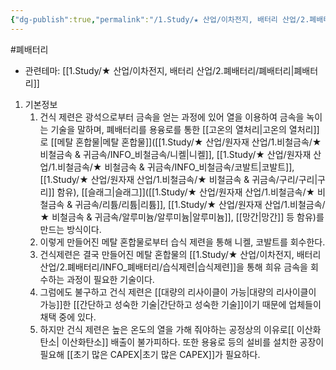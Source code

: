 ```yaml
---
{"dg-publish":true,"permalink":"/1.Study/★ 산업/이차전지, 배터리 산업/2.폐배터리/INFO_폐배터리/건식제련/","created":"2024-11-20T21:02:27.594+09:00","updated":"2025-06-03T20:07:21.314+09:00"}
---
```


 #폐배터리 

- 관련테마: [[1.Study/★ 산업/이차전지, 배터리 산업/2.폐배터리/폐배터리\|폐배터리]]

1. 기본정보
	1. 건식 제련은 광석으로부터 금속을 얻는 과정에 있어 열을 이용하여 금속을 녹이는 기술을 말하며, 폐배터리를 용융로를 통한 [[고온의 열처리\|고온의 열처리]]로 [[메탈 혼합물\|메탈 혼합물]]([[1.Study/★ 산업/원자재 산업/1.비철금속/★ 비철금속 & 귀금속/INFO_비철금속/니켈\|니켈]], [[1.Study/★ 산업/원자재 산업/1.비철금속/★ 비철금속 & 귀금속/INFO_비철금속/코발트\|코발트]], [[1.Study/★ 산업/원자재 산업/1.비철금속/★ 비철금속 & 귀금속/구리/구리\|구리]] 함유), [[슬래그\|슬래그]]([[1.Study/★ 산업/원자재 산업/1.비철금속/★ 비철금속 & 귀금속/리튬/리튬\|리튬]], [[1.Study/★ 산업/원자재 산업/1.비철금속/★ 비철금속 & 귀금속/알루미늄/알루미늄\|알루미늄]], [[망간\|망간]] 등 함유)를 만드는 방식이다. 
	2. 이렇게 만들어진 메탈 혼합물로부터 습식 제련을 통해 니켈, 코발트를 회수한다. 
	3. 건식제련은 결국 만들어진 메탈 혼합물의 [[1.Study/★ 산업/이차전지, 배터리 산업/2.폐배터리/INFO_폐배터리/습식제련\|습식제련]]을 통해 희유 금속을 회수하는 과정이 필요한 기술이다.
	4. 그럼에도 불구하고 건식 제련은 [[대량의 리사이클이 가능\|대량의 리사이클이 가능]]한 [[간단하고 성숙한 기술\|간단하고 성숙한 기술]]이기 때문에 업체들이 채택 중에 있다. 
	5. 하지만 건식 제련은 높은 온도의 열을 가해 줘야하는 공정상의 이유로[[ 이산화탄소\| 이산화탄소]] 배출이 불가피하다. 또한 용융로 등의 설비를 설치한 공장이 필요해 [[초기 많은 CAPEX\|초기 많은 CAPEX]]가 필요하다.